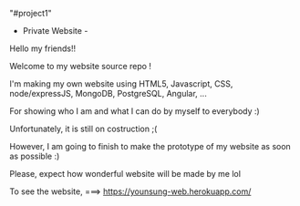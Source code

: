 "#project1"

- Private Website -

Hello my friends!!

Welcome to my website source repo !

I'm making my own website using HTML5, Javascript, CSS, node/expressJS, MongoDB, PostgreSQL, Angular, ...

For showing who I am and what I can do by myself to everybody :)

Unfortunately, it is still on costruction ;(

However, I am going to finish to make the prototype of my website as soon as possible :)

Please, expect how wonderful website will be made by me lol

To see the website, ===> https://younsung-web.herokuapp.com/
